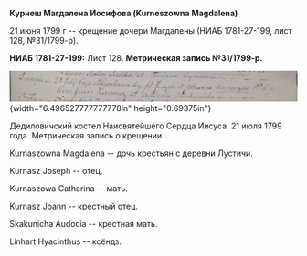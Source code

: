 **Курнеш Магдалена Иосифова (Kurneszowna Magdalena)**

21 июня 1799 г -- крещение дочери Магдалены (НИАБ 1781-27-199, лист 128,
№31/1799-р).

**НИАБ 1781-27-199:** Лист 128. **Метрическая запись №31/1799-р.**

![](./media/155544099dbf048a06e7522c485f53c563e4529b.png){width="6.496527777777778in"
height="0.69375in"}

Дедиловичский костел Наисвятейшего Сердца Иисуса. 21 июля 1799 года.
Метрическая запись о крещении.

Kurnaszowna Magdalena -- дочь крестьян с деревни Лустичи.

Kurnasz Joseph -- отец.

Kurnaszowa Catharina -- мать.

Kurnasz Joann -- крестный отец.

Skakunicha Audocia -- крестная мать.

Linhart Hyacinthus -- ксёндз.
